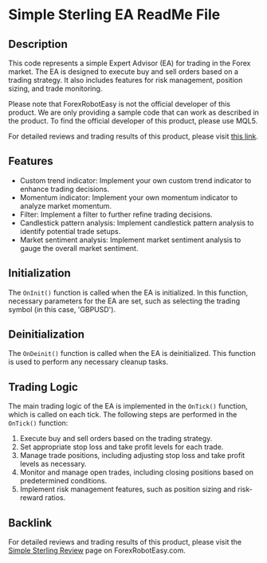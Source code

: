 # Simple Sterling EA ReadMe File

## Description
This code represents a simple Expert Advisor (EA) for trading in the Forex market. The EA is designed to execute buy and sell orders based on a trading strategy. It also includes features for risk management, position sizing, and trade monitoring.

Please note that ForexRobotEasy is not the official developer of this product. We are only providing a sample code that can work as described in the product. To find the official developer of this product, please use MQL5.

For detailed reviews and trading results of this product, please visit [this link](https://forexroboteasy.com/forex-robot-review/simple-sterling-review-effective-no-nonsense-forex-ea/).

## Features
- Custom trend indicator: Implement your own custom trend indicator to enhance trading decisions.
- Momentum indicator: Implement your own momentum indicator to analyze market momentum.
- Filter: Implement a filter to further refine trading decisions.
- Candlestick pattern analysis: Implement candlestick pattern analysis to identify potential trade setups.
- Market sentiment analysis: Implement market sentiment analysis to gauge the overall market sentiment.

## Initialization
The `OnInit()` function is called when the EA is initialized. In this function, necessary parameters for the EA are set, such as selecting the trading symbol (in this case, 'GBPUSD').

## Deinitialization
The `OnDeinit()` function is called when the EA is deinitialized. This function is used to perform any necessary cleanup tasks.

## Trading Logic
The main trading logic of the EA is implemented in the `OnTick()` function, which is called on each tick. The following steps are performed in the `OnTick()` function:

1. Execute buy and sell orders based on the trading strategy.
2. Set appropriate stop loss and take profit levels for each trade.
3. Manage trade positions, including adjusting stop loss and take profit levels as necessary.
4. Monitor and manage open trades, including closing positions based on predetermined conditions.
5. Implement risk management features, such as position sizing and risk-reward ratios.

## Backlink
For detailed reviews and trading results of this product, please visit the [Simple Sterling Review](https://forexroboteasy.com/forex-robot-review/simple-sterling-review-effective-no-nonsense-forex-ea/) page on ForexRobotEasy.com.
